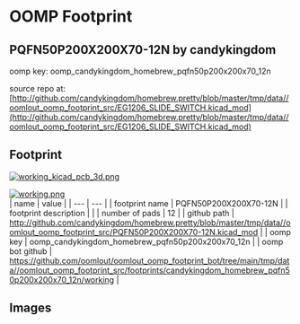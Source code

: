 # OOMP Footprint  
## PQFN50P200X200X70-12N  by candykingdom  
  
oomp key: oomp_candykingdom_homebrew_pqfn50p200x200x70_12n  
  
source repo at: [http://github.com/candykingdom/homebrew.pretty/blob/master/tmp/data//oomlout_oomp_footprint_src/‎EG1206‎_SLIDE_SWITCH.kicad_mod](http://github.com/candykingdom/homebrew.pretty/blob/master/tmp/data//oomlout_oomp_footprint_src/‎EG1206‎_SLIDE_SWITCH.kicad_mod)  
## Footprint  
  
[![working_kicad_pcb_3d.png](working_kicad_pcb_3d_600.png)](working_kicad_pcb_3d.png)  
  
[![working.png](working_600.png)](working.png)  
| name | value | 
| --- | --- | 
| footprint name | PQFN50P200X200X70-12N | 
| footprint description |  | 
| number of pads | 12 | 
| github path | http://github.com/candykingdom/homebrew.pretty/blob/master/tmp/data//oomlout_oomp_footprint_src/PQFN50P200X200X70-12N.kicad_mod | 
| oomp key | oomp_candykingdom_homebrew_pqfn50p200x200x70_12n | 
| oomp bot github | https://github.com/oomlout/oomlout_oomp_footprint_bot/tree/main/tmp/data//oomlout_oomp_footprint_src/footprints/candykingdom_homebrew_pqfn50p200x200x70_12n/working | 
## Images  
